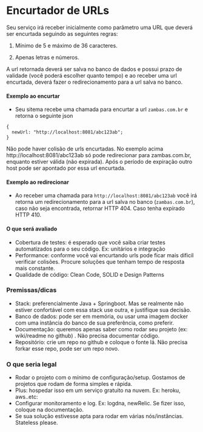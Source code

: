 Encurtador de URLs
===========================

Seu serviço irá receber inicialmente como parâmetro uma URL que deverá ser encurtada seguindo as seguintes regras:

1. Mínimo de 5 e máximo de 36 caracteres.

2. Apenas letras e números. 

A url retornada deverá ser salva no banco de dados e possui prazo de validade (você poderá escolher quanto tempo) e ao receber uma url encurtada, deverá fazer o redirecionamento para a url salva no banco.

#### Exemplo ao encurtar
- Seu sitema recebe uma chamada para encurtar a url `zambas.com.br` e retorna o seguinte json

``` 
{ 
  newUrl: "http://localhost:8081/abc123ab";
} 
```

Não pode haver colisão de urls encurtadas. No exemplo acima http://localhost:8081/abc123ab só pode redirecionar para zambas.com.br, enquanto estiver válida (não expirada). Após o período de expiração outro host pode ser apontado por essa url encurtada.

#### Exemplo ao redirecionar
- Ao receber uma chamada para `http://localhost:8081/abc123ab` você irá retorna um redirecionamento para a url salva no banco (`zambas.com.br`), caso não seja encontrada, retornar HTTP 404. Caso tenha expirado HTTP 410.

#### O que será avaliado
- Cobertura de testes: é esperado que você saiba criar testes automatizados para o seu código. Ex: unitários e integração
- Performance: conforme você vai encurtando urls pode ficar mais dificil verificar colisões. Procure soluções que tenham tempo de resposta mais constante.
- Qualidade de código: Clean Code, SOLID e Design Patterns

### Premissas/dicas
- Stack: preferencialmente Java + Springboot. Mas se realmente não estiver confortável com essa stack use outra, e justifique sua decisão.
- Banco de dados: pode ser em memória, ou usar uma imagem docker com uma instância do banco de sua preferência, como preferir. 
- Documentação: queremos apenas saber como rodar seu projeto (ex: wiki/readme no github) . Não precisa documentar código.
- Repositório: crie um repo no github e coloque o fonte lá. Não precisa forkar esse repo, pode ser um repo novo.

### O que seria legal
- Rodar o projeto com o mínimo de configuração/setup. Gostamos de projetos que rodam de forma simples e rápida.
- Plus: hospedar isso em um serviço gratuito na nuvem. Ex: heroku, aws..etc:
- Configurar monitoramento e log. Ex: logdna, newRelic. Se fizer isso, coloque na documentação.
- Se sua solução estivesse apta para rodar em várias nós/instâncias. Stateless please.
